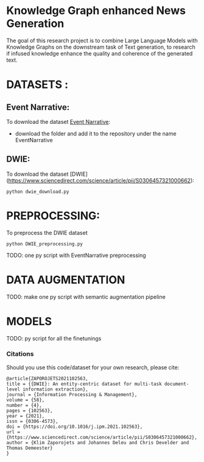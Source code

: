 # Knowledge Graph enhanced News Generation
The goal of this research project is to combine Large Language Models with Knowledge Graphs on the downstream task of Text generation, to research if infused knowledge enhance the quality and coherence of the generated text.


# DATASETS :

## Event Narrative:
To download the dataset [Event Narrative](https://www.kaggle.com/datasets/acolas1/eventnarration):
- download the folder and add it to the repository under the name EventNarrative


## DWIE:
To download the dataset [DWIE] (https://www.sciencedirect.com/science/article/pii/S0306457321000662):
```
python dwie_download.py
```

# PREPROCESSING:
To preprocess the DWIE dataset 
```
python DWIE_preprocessing.py
```
TODO: one py script with EventNarrative preprocessing 

# DATA AUGMENTATION
TOD0: make one py script with semantic augmentation pipeline


# MODELS
TODO: py script for all the finetunings 




### Citations
Should you use this code/dataset for your own research, please cite: 
```
@article{ZAPOROJETS2021102563,
title = {{DWIE}: An entity-centric dataset for multi-task document-level information extraction},
journal = {Information Processing & Management},
volume = {58},
number = {4},
pages = {102563},
year = {2021},
issn = {0306-4573},
doi = {https://doi.org/10.1016/j.ipm.2021.102563},
url = {https://www.sciencedirect.com/science/article/pii/S0306457321000662},
author = {Klim Zaporojets and Johannes Deleu and Chris Develder and Thomas Demeester}
}
```


